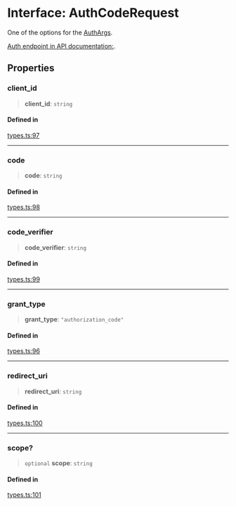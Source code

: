# Interface: AuthCodeRequest

One of the options for the [AuthArgs](/docs/SDK/type-aliases/AuthArgs.md).

[Auth endpoint in API documentation:](https://monerium.dev/api-docs#operation/auth).

## Properties

### client\_id

> **client\_id**: `string`

#### Defined in

[types.ts:97](https://github.com/monerium/js-monorepo/blob/bdb556f177407a98459f8edb039e31cf37d07d7a/packages/sdk/src/types.ts#L97)

***

### code

> **code**: `string`

#### Defined in

[types.ts:98](https://github.com/monerium/js-monorepo/blob/bdb556f177407a98459f8edb039e31cf37d07d7a/packages/sdk/src/types.ts#L98)

***

### code\_verifier

> **code\_verifier**: `string`

#### Defined in

[types.ts:99](https://github.com/monerium/js-monorepo/blob/bdb556f177407a98459f8edb039e31cf37d07d7a/packages/sdk/src/types.ts#L99)

***

### grant\_type

> **grant\_type**: `"authorization_code"`

#### Defined in

[types.ts:96](https://github.com/monerium/js-monorepo/blob/bdb556f177407a98459f8edb039e31cf37d07d7a/packages/sdk/src/types.ts#L96)

***

### redirect\_uri

> **redirect\_uri**: `string`

#### Defined in

[types.ts:100](https://github.com/monerium/js-monorepo/blob/bdb556f177407a98459f8edb039e31cf37d07d7a/packages/sdk/src/types.ts#L100)

***

### scope?

> `optional` **scope**: `string`

#### Defined in

[types.ts:101](https://github.com/monerium/js-monorepo/blob/bdb556f177407a98459f8edb039e31cf37d07d7a/packages/sdk/src/types.ts#L101)
